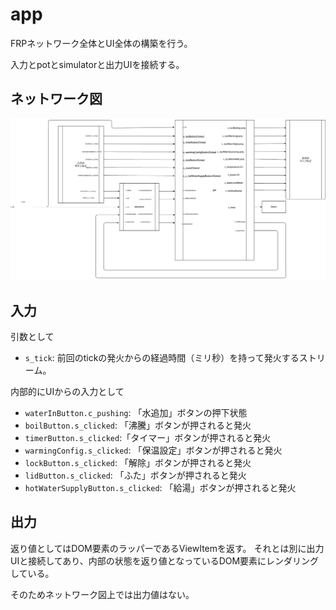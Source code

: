 # app

FRPネットワーク全体とUI全体の構築を行う。

入力とpotとsimulatorと出力UIを接続する。

## ネットワーク図

![appのネットワーク図](../images/app.png)

## 入力

引数として

- `s_tick`: 前回のtickの発火からの経過時間（ミリ秒）を持って発火するストリーム。

内部的にUIからの入力として

- `waterInButton.c_pushing`: 「水追加」ボタンの押下状態
- `boilButton.s_clicked`: 「沸騰」ボタンが押されると発火
- `timerButton.s_clicked`:「タイマー」ボタンが押されると発火
- `warmingConfig.s_clicked`: 「保温設定」ボタンが押されると発火
- `lockButton.s_clicked`: 「解除」ボタンが押されると発火
- `lidButton.s_clicked`: 「ふた」ボタンが押されると発火
- `hotWaterSupplyButton.s_clicked`: 「給湯」ボタンが押されると発火

## 出力

返り値としてはDOM要素のラッパーであるViewItemを返す。
それとは別に出力UIと接続してあり、内部の状態を返り値となっているDOM要素にレンダリングしている。

そのためネットワーク図上では出力値はない。

